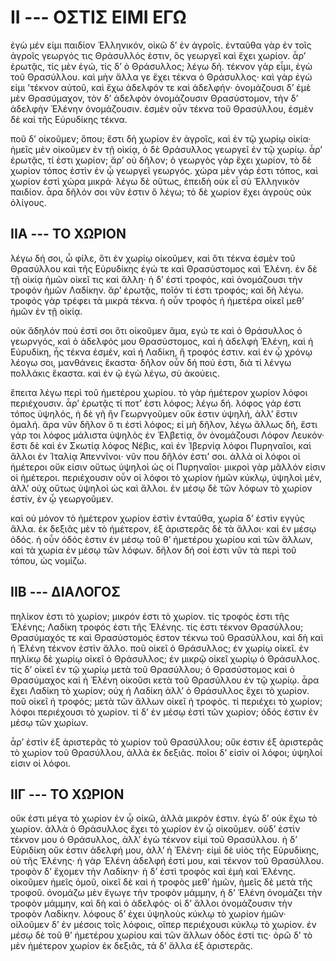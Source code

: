 
# II --- ΟΣΤΙΣ ΕΙΜΙ ΕΓΩ

ἐγὼ μέν εἰμι παιδίον Ἑλληνικόν, οἰκῶ δ’ ἐν ἀγροῖς. ἐνταῦθα γὰρ ἐν τοῖς ἀγροῖς γεωργός τις Θράσυλλός ἐστιν, ὃς γεωργεῖ καὶ ἔχει χωρίον. ἆρ’ ἐρωτᾷς, τίς μὲν ἐγώ, τίς δ’ ὁ Θράσυλλος; λέγω δή. τέκνον γάρ εἶμι, ἐγὼ τοῦ Θρασύλλου. καὶ μὴν ἄλλα γε ἔχει τέκνα ὁ Θράσυλλος· καὶ γὰρ ἐγώ εἰμι ’τέκνον αὐτοῦ, καὶ ἔχω ἀδελφόν τε καὶ ἀδελφήν· ὀνομάζουσι δ’ ἐμὲ μὲν Θρασύμαχον, τὸν δ’ ἀδελφὸν ὀνομάζουσιν Θρασύστομον, τὴν δ’ ἀδελφὴν Ἑλένην ὀνομάζουσιν. ἐσμὲν οὖν τέκνα τοῦ Θρασύλλου, ἐσμὲν δὲ καὶ τῆς Εὐρυδίκης τέκνα.

ποῦ δ’ οἰκοῦμεν; ὅπου; ἔστι δὴ χωρίον ἐν ἀγροῖς, καὶ ἐν τῷ χωρίῳ οἰκία· ἡμεῖς μὲν οἰκοῦμεν ἐν τῇ οἰκίᾳ, ὁ δὲ Θράσυλλος γεωργεῖ ἐν τῷ χωρίῳ. ἆρ’ ἐρωτᾷς, τί ἐστι χωρίον; ἄρ’ οὐ δῆλον; ὁ γεωργὸς γὰρ ἔχει χωρίον, τὸ δὲ χωρίον τόπος ἐστὶν ἐν ᾦ γεωργεῖ γεωργός. χώρα μὲν γάρ ἐστι τόπος, καὶ χωρίον ἐστὶ χώρα μικρά· λέγω δὲ οὕτως, ἐπειδὴ οὐκ εἶ σὺ Ἑλληνικὸν παιδίον. ἆρα δῆλόν σοι νῦν ἐστιν ὃ λέγω; τὸ δὲ χωρίον ἔχει ἀγροὺς οὐκ ὀλίγους.

## IIΑ --- ΤΟ ΧΩΡΙΟΝ

λέγω δή σοι, ὦ φίλε, ὅτι ἐν χωρίῳ οἰκοῦμεν, καὶ ὅτι τέκνα ἐσμὲν τοῦ Θρασύλλου καὶ τῆς Εὐρυδίκης ἐγώ τε καὶ Θρασύστομος καὶ Ἑλένη. ἐν δὲ τῇ οἰκίᾳ ἡμῶν οἰκεῖ τις καὶ ἄλλη· ἡ δ’ ἐστὶ τροφός, καὶ ὀνομάζουσι τὴν τροφὸν ἡμῶν Λαδίκην. ἄρ’ ἐρωτᾷς, ποῖόν τί ἐστι τροφός; καὶ δὴ λέγω. τροφὸς γὰρ τρέφει τὰ μικρὰ τέκνα. ἡ οὖν τροφὸς ἡ ἡμετέρα οἰκεῖ μεθ’ ἡμῶν ἐν τῇ οἰκίᾳ.

οὐκ ἄδηλόν πού ἐστί σοι ὅτι οἰκοῦμεν ἅμα, εγώ τε καὶ ὁ Θράσυλλος ὁ γεωρνγός, καὶ ὁ ἀδελφός μου Θρασύστομος, καὶ ἡ ἀδελφὴ Ἑλένη, καὶ ἡ Εὐρυδίκη, ἧς τέκνα ἐσμέν, καὶ ἡ Λαδίκη, ἢ τροφός ἐστιν. καὶ ἐν ᾦ χρόνῳ λέογω σοι, μανθάνεις ἕκαστα· δῆλον οὖν δή πού ἐστι, διὰ τί λένγω πολλάκις ἕκαστα. καὶ ἐν ῷ ἐγὼ λέγω, σὺ ἀκούεις.

ἔπειτα λέγω περὶ τοῦ ἡμετέρου χωρίου. τὸ γὰρ ἡμέτερον χωρίον λόφοι περιέχουσιν. ἆρ’ ἐρωτᾷς τί ποτ’ ἐστι λόφος; λέγω δή. λόφος γάρ ἐστι τόπος ὑψηλός, ἡ δὲ γῆ ἣν Γεωρνγοῦμεν οὔκ ἐστιν ὑψηλή, ἀλλ’ ἔστιν ὁμαλή. ἄρα νῦν δῆλον ὅ τι ἐστὶ λόφος; εἰ μὴ δῆλον, λέγω ἄλλως δή, ἔστι γάρ τοι λόφος μάλιστα ὑψηλὸς ἐν Ἐλβετίᾳ, ὃν ὀνομάζουσι Λόφον Λευκόν· ἔστι δὲ καὶ ἐν Σκωτίᾳ λόφος Νέβις, καὶ ἐν Ἰβερνίᾳ λόφοι Πυρηναῖοι, καὶ ἄλλοι ἐν Ἰταλίᾳ Ἀπεννῖνοι· νῦν που δῆλόν ἐστι’ σοι. ἀλλὰ οἱ λόφοι οἱ ἡμέτεροι οὔκ εἰσιν οὕτως ὑψηλοὶ ὡς οἱ Πυρηναῖοι· μικροὶ γὰρ μᾶλλόν εἰσιν οἱ ἡμέτεροι. περιέχουσιν οὖν οἱ λόφοι τὸ χωρίον ἡμῶν κύκλῳ, ὑψηλοὶ μέν, ἀλλ’ οὐχ οὕτως ὑψηλοὶ ὡς καὶ ἄλλοι. ἐν μέσῳ δὲ τῶν λόφων τὸ χωρίον ἐστίν, ἐν ᾧ γεωργοῦμεν.

καὶ οὐ μόνον τὸ ἡμέτερον χωρίον ἐστὶν ἐνταῦθα, χωρία δ’ ἐστὶν εγγὺς ἄλλα. ἐκ δεξιᾶς μὲν τὸ ἡμέτερον, ἐξ ἀριστερᾶς δὲ τὰ ἄλλοι· καὶ ἐν μέσῳ ὁδός. ἡ οὖν ὁδός ἐστιν ἐν μέσῳ τοῦ θ’ ἡμετέρου χωρίου καὶ τῶν ἄλλων, καὶ τὰ χωρία ἐν μέσῳ τῶν λόφων. δῆλον δή σοί ἐστι νῦν τὰ περὶ τοῦ τόπου, ὡς νομίζω.


## IIΒ --- ΔΙΑΛΟΓΟΣ

πηλίκον ἐστι τὸ χωρίον; μικρόν ἐστι τὸ χωρίον.
τίς τροφός ἐστι τῆς Ἑλένης; Λαδίκη τροφός ἐστι
τῆς Ἑλένης.
τίς ἐστι τέκνον Θρασύλλου; Θρασύμαχός τε καὶ
Θρασύστομός ἐστον τέκνω τοῦ Θρασύλλου, καὶ
δὴ καὶ ἡ Ἑλένη τέκνον ἐστὶν ἄλλο.
ποῦ οἰκεῖ ὁ Θράσυλλος; ἐν χωρίῳ οἰκεῖ.
ἐν πηλίκῳ δὲ χωρίῳ οἰκεῖ ὁ Θράσυλλος; ἐν μικρῷ
οἰκεῖ χωρίῳ ὁ Θράσυλλος.
τίς δ’ οἰκεῖ ἐν τῷ χωρίῳ μετὰ τοῦ Θρασύλλου; ὁ
Θρασύστομος καὶ ὁ Θρασύμαχος καὶ ἡ Ἑλένη
οἰκοῦσι κετὰ τοῦ Θρασύλλου ἐν τῷ χωρίῳ.
ἆρα ἔχει Λαδίκη τὸ χωρίον; οὐχ ἡ Λαδίκη ἀλλ’
ὁ Θράσυλλος ἔχει τὸ χωρίον.
ποῦ οἰκεῖ ἡ τροφός; μετὰ τῶν ἄλλων οἰκεῖ ἡ
τροφός.
τί περιέχει τὸ χωρίον; λόφοι περιέχουσι τὸ χωρίον.
τί δ’ ἐν μέσῳ ἐστὶ τῶν χωρίον; ὁδός ἐστιν ἐν
μέσῳ τῶν χωρίων.

ἆρ’ ἐστὶν ἐξ ἀριστερᾶς τὸ χωρίον τοῦ Θρασύλλου;
οὔκ ἐστιν ἐξ ἀριστερᾶς τὸ χωρίον τοῦ Θρασύλλου,
ἀλλὰ ἐκ δεξιᾶς.
ποῖοι δ’ εἰσὶν οἱ λόφοι; ὑψηλοί εἰσιν οἱ λόφοι.


## IIΓ --- ΤΟ ΧΩΡΙΟΝ

οὔκ ἐστι μέγα τὸ χωρίον ἐν ᾧ οἰκῶ, ἀλλὰ μικρόν ἐστιν. ἐγὼ δ’ οὐκ ἔχω τὸ χωρίον. ἀλλὰ ὁ Θράσυλλος ἔχει τὸ χωρίον ἐν ᾧ οἰκοῦμεν. οὐδ’ ἐστὶν τέκνον μου ὁ Θράσυλλος, ἀλλ’ ἐγὼ τέκνον εἰμὶ τοῦ Θρασύλλου. ἡ δ’ Εὐριδίκη οὔκ ἐστιν ἀδελφή μου, ἀλλ’ ἡ Ἑλένη· εἰμὶ δὲ υἱὸς τῆς Εὐρυδίκης, οὐ τῆς Ἑλένης· ἡ γὰρ Ἑλένη ἀδελφή ἐστί μου, καὶ τέκνον τοῦ Θρασύλλου. τροφὸν δ’ ἔχομεν τὴν Λαδίκην· ἡ δ’ ἐστὶ τροφὸς καὶ ἐμὴ καὶ Ἑλένης. οἰκοῦμεν ἡμεῖς ὁμοῦ, οἰκεῖ δὲ καὶ ἡ τροφὸς μεθ’ ἡμῶν, ἡμεῖς δὲ μετὰ τῆς τροφοῦ. ὀνομάζω μὲν ἔγωγε τὴν τροφὸν μάμμην, ἡ δ’ Ἑλένη ὀνομάζει τὴν τροφὸν μάμμην, καὶ δὴ καὶ ὁ ἀδελφός· οἱ δ’ ἄλλοι ὀνομάζουσιν τὴν τροφὸν Λαδίκην.
λόφους δ’ έχει ὑψηλοὺς κύκλῳ τὸ χωρίον ἡμῶν· οἰλοῦμεν δ’ ἐν μέσοις τοῖς λόφοις, οἵπερ περιέχουσι κύκλῳ τὸ χωρίον. ἐν μέσῳ δὲ τοῦ θ’ ἡμετέρου χωρίου καὶ τῶν ἄλλων ὁδὸς ἐστί τις· ὁρῶ δ’ τὸ μὲν ἡμέτερον χωρίον ἐκ δεξιᾶς, τὰ δ’ ἄλλα ἐξ ἀριστερᾶς.

